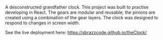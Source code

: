 A desconstructed grandfather clock. This project was built to practise developing in React. 
The gears are modular and reusable; the pinions are created using a combination of the gear layers. The clock was designed to respond to changes in screen width.


See the live deployment here: https://sbrazzcode.github.io/theClock/
